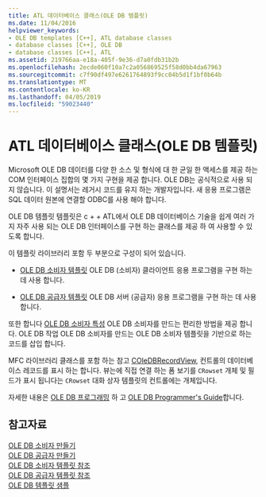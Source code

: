 ```yaml
---
title: ATL 데이터베이스 클래스(OLE DB 템플릿)
ms.date: 11/04/2016
helpviewer_keywords:
- OLE DB templates [C++], ATL database classes
- database classes [C++], OLE DB
- database classes [C++], ATL
ms.assetid: 219766aa-e18a-405f-9e36-d7a0fdb31b2b
ms.openlocfilehash: 2ecde060f10a7c2a056869525f58d0bb4da67963
ms.sourcegitcommit: c7f90df497e6261764893f9cc04b5d1f1bf0b64b
ms.translationtype: MT
ms.contentlocale: ko-KR
ms.lasthandoff: 04/05/2019
ms.locfileid: "59023440"
---
```

# <a name="atl-database-classes-ole-db-templates"></a>ATL 데이터베이스 클래스(OLE DB 템플릿)

Microsoft OLE DB 데이터를 다양 한 소스 및 형식에 대 한 균일 한 액세스를 제공 하는 COM 인터페이스 집합의 몇 가지 구현을 제공 합니다.  OLE DB는 공식적으로 사용 되지 않습니다. 이 설명서는 레거시 코드를 유지 하는 개발자입니다. 새 응용 프로그램은 SQL 데이터 원본에 연결할 ODBC를 사용 해야 합니다.

OLE DB 템플릿 템플릿은 c + + ATL에서 OLE DB 데이터베이스 기술을 쉽게 여러 가지 자주 사용 되는 OLE DB 인터페이스를 구현 하는 클래스를 제공 하 여 사용할 수 있도록 합니다.

이 템플릿 라이브러리 포함 두 부분으로 구성이 되어 있습니다.

- [OLE DB 소비자 템플릿](../data/oledb/ole-db-consumer-templates-cpp.md) OLE DB (소비자) 클라이언트 응용 프로그램을 구현 하는 데 사용 합니다.

- [OLE DB 공급자 템플릿](../data/oledb/ole-db-provider-templates-cpp.md) OLE DB 서버 (공급자) 응용 프로그램을 구현 하는 데 사용 합니다.

또한 합니다 [OLE DB 소비자 특성](../windows/ole-db-consumer-attributes.md) OLE DB 소비자를 만드는 편리한 방법을 제공 합니다. OLE DB 작업 OLE DB 소비자를 만드는 OLE DB 소비자 템플릿을 기반으로 하는 코드를 삽입 합니다.

MFC 라이브러리 클래스를 포함 하는 참고 [COleDBRecordView](../mfc/reference/coledbrecordview-class.md), 컨트롤의 데이터베이스 레코드를 표시 하는 합니다. 뷰는에 직접 연결 하는 폼 보기를 `CRowset` 개체 및 필드가 표시 됩니다는 `CRowset` 대화 상자 템플릿의 컨트롤에는 개체입니다.

자세한 내용은 [OLE DB 프로그래밍](../data/oledb/ole-db-programming.md) 하 고 [OLE DB Programmer's Guide](/sql/connect/oledb/ole-db/oledb-driver-for-sql-server-programming)합니다.

## <a name="see-also"></a>참고자료

[OLE DB 소비자 만들기](../data/oledb/creating-an-ole-db-consumer.md)<br/>
[OLE DB 공급자 만들기](../data/oledb/creating-an-ole-db-provider.md)<br/>
[OLE DB 소비자 템플릿 참조](../data/oledb/ole-db-consumer-templates-reference.md)<br/>
[OLE DB 공급자 템플릿 참조](../data/oledb/ole-db-provider-templates-reference.md)<br/>
[OLE DB 템플릿 샘플](https://github.com/Microsoft/VCSamples)